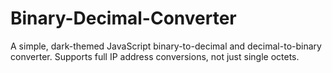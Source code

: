 # Binary-Decimal-Converter
A simple, dark-themed JavaScript binary-to-decimal and decimal-to-binary converter. Supports full IP address conversions, not just single octets.
